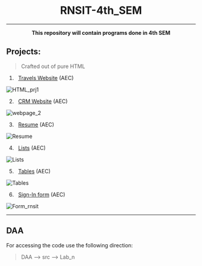 <h1 align="center">RNSIT-4th_SEM</h1>

---
<p align="center"><b>This repository will contain programs done in 4th SEM</b></p>

## Projects:

> Crafted out of pure HTML

1. &nbsp; <a href="https://github.com/AashishNandakumar/RNSIT-4th_SEM/blob/main/AEC/13_06_2023/webpage1.html">Travels Website</a> (AEC)

![HTML_prj1](https://github.com/AashishNandakumar/RNSIT-4th_SEM/assets/98106129/73894341-072b-4f6d-907e-28443ce67237)

2. &nbsp; <a href="https://github.com/AashishNandakumar/RNSIT-4th_SEM/blob/main/AEC/13_06_2023/webpage2.html">CRM Website</a> (AEC)

![webpage_2](https://github.com/AashishNandakumar/RNSIT-4th_SEM/assets/98106129/ac573b2f-357d-470f-a9aa-fc06c291def3)

3. &nbsp; <a href="https://github.com/AashishNandakumar/RNSIT-4th_SEM/blob/main/AEC/19_06_2023/Resume.html">Resume</a> (AEC)

![Resume](https://github.com/AashishNandakumar/RNSIT-4th_SEM/assets/98106129/107972f8-8cc9-4007-afee-aa9feb757045)

4. &nbsp; <a href="https://github.com/AashishNandakumar/RNSIT-4th_SEM/blob/main/AEC/19_06_2023/List.html">Lists<a/> (AEC)
  
![Lists](https://github.com/AashishNandakumar/RNSIT-4th_SEM/assets/98106129/ecb15e76-49b7-473e-9671-fa873bc4cab4)

5. &nbsp; <a href="https://github.com/AashishNandakumar/RNSIT-4th_SEM/blob/main/AEC/19_06_2023/Table.html">Tables<a/> (AEC)
  
![Tables](https://github.com/AashishNandakumar/RNSIT-4th_SEM/assets/98106129/e5bca8df-42e8-4f17-aa26-4597f9797fb8)

6. &nbsp; <a href="">Sign-In form</a> (AEC)

![Form_rnsit](https://github.com/AashishNandakumar/RNSIT-4th_SEM/assets/98106129/b296b9e2-a30d-4844-a8d2-746d35289d8a)

---

## DAA
For accessing the code use the following direction:
> DAA --> src --> Lab_n

